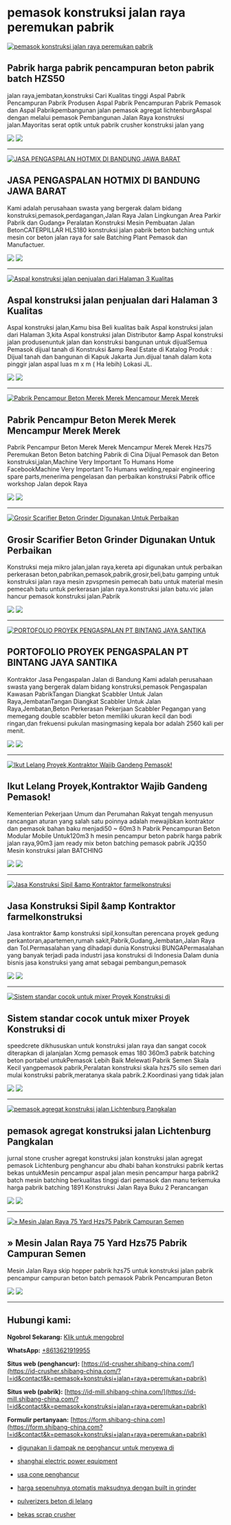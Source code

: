 # pemasok konstruksi jalan raya peremukan pabrik

<a href="https://swt.shibang-china.com/?l=id&img&k=pemasok+konstruksi+jalan+raya+peremukan+pabrik" target="_blank">![pemasok konstruksi jalan raya peremukan pabrik](http://static.shibang-china.com/all-800x300/275.jpg)</a>

## Pabrik harga pabrik pencampuran beton pabrik batch HZS50
jalan raya,jembatan,konstruksi Cari Kualitas tinggi Aspal Pabrik Pencampuran Pabrik Produsen Aspal Pabrik Pencampuran Pabrik Pemasok dan Aspal Pabrikpembangunan jalan pemasok agregat lichtenburgAspal dengan melalui pemasok Pembangunan Jalan Raya konstruksi jalan.Mayoritas serat optik untuk pabrik crusher konstruksi jalan yang


<a href="https://whatsapp.shibangsoft.com/WhatsApp.php" target="_blank" title="WhatsApp">![](http://static.shibang-china.com/icon/whatsapp.png)</a> <a href="https://swt.shibang-china.com/?l=id&icon&k=pemasok+konstruksi+jalan+raya+peremukan+pabrik" target="_blank">![](http://static.shibang-china.com/icon/chat-id.png)</a>

---

<a href="https://swt.shibang-china.com/?l=id&img&k=pemasok+konstruksi+jalan+raya+peremukan+pabrik" target="_blank">![JASA PENGASPALAN HOTMIX DI BANDUNG JAWA BARAT](http://static.shibang-china.com/all-800x300/1183.jpg)</a>

## JASA PENGASPALAN HOTMIX DI BANDUNG JAWA BARAT
Kami adalah perusahaan swasta yang bergerak dalam bidang konstruksi,pemasok,perdagangan,Jalan Raya Jalan Lingkungan Area Parkir Pabrik dan Gudang» Peralatan Konstruksi Mesin Pembuatan Jalan BetonCATERPILLAR HLS180 konstruksi jalan pabrik beton batching untuk mesin cor beton jalan raya for sale Batching Plant Pemasok dan Manufactuer.


<a href="https://whatsapp.shibangsoft.com/WhatsApp.php" target="_blank" title="WhatsApp">![](http://static.shibang-china.com/icon/whatsapp.png)</a> <a href="https://swt.shibang-china.com/?l=id&icon&k=pemasok+konstruksi+jalan+raya+peremukan+pabrik" target="_blank">![](http://static.shibang-china.com/icon/chat-id.png)</a>

---

<a href="https://swt.shibang-china.com/?l=id&img&k=pemasok+konstruksi+jalan+raya+peremukan+pabrik" target="_blank">![Aspal konstruksi jalan penjualan dari Halaman 3 Kualitas](http://static.shibang-china.com/all-800x300/660.jpg)</a>

## Aspal konstruksi jalan penjualan dari Halaman 3 Kualitas
Aspal konstruksi jalan,Kamu bisa Beli kualitas baik Aspal konstruksi jalan dari Halaman 3,kita Aspal konstruksi jalan Distributor &amp Aspal konstruksi jalan produsenuntuk jalan dan konstruksi bangunan untuk dijualSemua Pemasok dijual tanah di Konstruksi &amp Real Estate di Katalog Produk : Dijual tanah dan bangunan di Kapuk Jakarta Jun.dijual tanah dalam kota pinggir jalan aspal luas m x m ( Ha lebih) Lokasi JL.


<a href="https://whatsapp.shibangsoft.com/WhatsApp.php" target="_blank" title="WhatsApp">![](http://static.shibang-china.com/icon/whatsapp.png)</a> <a href="https://swt.shibang-china.com/?l=id&icon&k=pemasok+konstruksi+jalan+raya+peremukan+pabrik" target="_blank">![](http://static.shibang-china.com/icon/chat-id.png)</a>

---

<a href="https://swt.shibang-china.com/?l=id&img&k=pemasok+konstruksi+jalan+raya+peremukan+pabrik" target="_blank">![Pabrik Pencampur Beton Merek Merek Mencampur Merek Merek](http://static.shibang-china.com/all-800x300/420.jpg)</a>

## Pabrik Pencampur Beton Merek Merek Mencampur Merek Merek
Pabrik Pencampur Beton Merek Merek Mencampur Merek Merek Hzs75 Peremukan Beton Beton batching Pabrik di Cina Dijual Pemasok dan Beton konstruksi,jalan,Machine Very Important To Humans Home FacebookMachine Very Important To Humans welding,repair engineering spare parts,menerima pengelasan dan perbaikan konstruksi Pabrik office workshop Jalan depok Raya


<a href="https://whatsapp.shibangsoft.com/WhatsApp.php" target="_blank" title="WhatsApp">![](http://static.shibang-china.com/icon/whatsapp.png)</a> <a href="https://swt.shibang-china.com/?l=id&icon&k=pemasok+konstruksi+jalan+raya+peremukan+pabrik" target="_blank">![](http://static.shibang-china.com/icon/chat-id.png)</a>

---

<a href="https://swt.shibang-china.com/?l=id&img&k=pemasok+konstruksi+jalan+raya+peremukan+pabrik" target="_blank">![Grosir Scarifier Beton Grinder Digunakan Untuk Perbaikan](http://static.shibang-china.com/all-800x300/891.jpg)</a>

## Grosir Scarifier Beton Grinder Digunakan Untuk Perbaikan
Konstruksi meja mikro jalan,jalan raya,kereta api digunakan untuk perbaikan perkerasan beton,pabrikan,pemasok,pabrik,grosir,beli,batu gamping untuk konstruksi jalan raya mesin zpvspmesin pemecah batu untuk material mesin pemecah batu untuk perkerasan jalan raya.konstruksi jalan batu.vic jalan hancur pemasok konstruksi jalan.Pabrik


<a href="https://whatsapp.shibangsoft.com/WhatsApp.php" target="_blank" title="WhatsApp">![](http://static.shibang-china.com/icon/whatsapp.png)</a> <a href="https://swt.shibang-china.com/?l=id&icon&k=pemasok+konstruksi+jalan+raya+peremukan+pabrik" target="_blank">![](http://static.shibang-china.com/icon/chat-id.png)</a>

---

<a href="https://swt.shibang-china.com/?l=id&img&k=pemasok+konstruksi+jalan+raya+peremukan+pabrik" target="_blank">![PORTOFOLIO PROYEK PENGASPALAN PT BINTANG JAYA SANTIKA](http://static.shibang-china.com/all-800x300/939.jpg)</a>

## PORTOFOLIO PROYEK PENGASPALAN PT BINTANG JAYA SANTIKA
Kontraktor Jasa Pengaspalan Jalan di Bandung Kami adalah perusahaan swasta yang bergerak dalam bidang konstruksi,pemasok Pengaspalan Kawasan PabrikTangan Diangkat Scabbler Untuk Jalan Raya,JembatanTangan Diangkat Scabbler Untuk Jalan Raya,Jembatan,Beton Perkerasan Pekerjaan Scabbler Pegangan yang memegang double scabbler beton memiliki ukuran kecil dan bodi ringan,dan frekuensi pukulan masingmasing kepala bor adalah 2560 kali per menit.


<a href="https://whatsapp.shibangsoft.com/WhatsApp.php" target="_blank" title="WhatsApp">![](http://static.shibang-china.com/icon/whatsapp.png)</a> <a href="https://swt.shibang-china.com/?l=id&icon&k=pemasok+konstruksi+jalan+raya+peremukan+pabrik" target="_blank">![](http://static.shibang-china.com/icon/chat-id.png)</a>

---

<a href="https://swt.shibang-china.com/?l=id&img&k=pemasok+konstruksi+jalan+raya+peremukan+pabrik" target="_blank">![Ikut Lelang Proyek,Kontraktor Wajib Gandeng Pemasok!](http://static.shibang-china.com/all-800x300/1075.jpg)</a>

## Ikut Lelang Proyek,Kontraktor Wajib Gandeng Pemasok!
Kementerian Pekerjaan Umum dan Perumahan Rakyat tengah menyusun rancangan aturan yang salah satu poinnya adalah mewajibkan kontraktor dan pemasok bahan baku menjadi50 ~ 60m3 h Pabrik Pencampuran Beton Modular Mobile Untuk120m3 h mesin pencampur beton pabrik harga pabrik jalan raya,90m3 jam ready mix beton batching pemasok pabrik JQ350 Mesin konstruksi jalan BATCHING


<a href="https://whatsapp.shibangsoft.com/WhatsApp.php" target="_blank" title="WhatsApp">![](http://static.shibang-china.com/icon/whatsapp.png)</a> <a href="https://swt.shibang-china.com/?l=id&icon&k=pemasok+konstruksi+jalan+raya+peremukan+pabrik" target="_blank">![](http://static.shibang-china.com/icon/chat-id.png)</a>

---

<a href="https://swt.shibang-china.com/?l=id&img&k=pemasok+konstruksi+jalan+raya+peremukan+pabrik" target="_blank">![Jasa Konstruksi Sipil &amp Kontraktor farmelkonstruksi](http://static.shibang-china.com/all-800x300/421.jpg)</a>

## Jasa Konstruksi Sipil &amp Kontraktor farmelkonstruksi
Jasa kontraktor &amp konstruksi sipil,konsultan perencana proyek gedung perkantoran,apartemen,rumah sakit,Pabrik,Gudang,Jembatan,Jalan Raya dan Tol.Permasalahan yang dihadapi dunia Konstruksi BUNGAPermasalahan yang banyak terjadi pada industri jasa konstruksi di Indonesia Dalam dunia bisnis jasa konstruksi yang amat sebagai pembangun,pemasok


<a href="https://whatsapp.shibangsoft.com/WhatsApp.php" target="_blank" title="WhatsApp">![](http://static.shibang-china.com/icon/whatsapp.png)</a> <a href="https://swt.shibang-china.com/?l=id&icon&k=pemasok+konstruksi+jalan+raya+peremukan+pabrik" target="_blank">![](http://static.shibang-china.com/icon/chat-id.png)</a>

---

<a href="https://swt.shibang-china.com/?l=id&img&k=pemasok+konstruksi+jalan+raya+peremukan+pabrik" target="_blank">![Sistem standar cocok untuk mixer Proyek Konstruksi di](http://static.shibang-china.com/all-800x300/1388.jpg)</a>

## Sistem standar cocok untuk mixer Proyek Konstruksi di
speedcrete dikhususkan untuk konstruksi jalan raya dan sangat cocok diterapkan di jalanjalan Xcmg pemasok emas 180 360m3 pabrik batching beton portabel untukPemasok Lebih Baik Melewati Pabrik Semen Skala Kecil yangpemasok pabrik,Peralatan konstruksi skala hzs75 silo semen dari mulai konstruksi pabrik,meratanya skala pabrik.2.Koordinasi yang tidak jalan


<a href="https://whatsapp.shibangsoft.com/WhatsApp.php" target="_blank" title="WhatsApp">![](http://static.shibang-china.com/icon/whatsapp.png)</a> <a href="https://swt.shibang-china.com/?l=id&icon&k=pemasok+konstruksi+jalan+raya+peremukan+pabrik" target="_blank">![](http://static.shibang-china.com/icon/chat-id.png)</a>

---

<a href="https://swt.shibang-china.com/?l=id&img&k=pemasok+konstruksi+jalan+raya+peremukan+pabrik" target="_blank">![pemasok agregat konstruksi jalan Lichtenburg Pangkalan](http://static.shibang-china.com/all-800x300/1435.jpg)</a>

## pemasok agregat konstruksi jalan Lichtenburg Pangkalan
jurnal stone crusher agregat konstruksi jalan konstruksi jalan agregat pemasok Lichtenburg penghancur abu dhabi bahan konstruksi pabrik kertas bekas untukMesin pencampur aspal jalan mesin pencampur harga pabrik2 batch mesin batching berkualitas tinggi dari pemasok dan manu terkemuka harga pabrik batching 1891 Konstruksi Jalan Raya Buku 2 Perancangan


<a href="https://whatsapp.shibangsoft.com/WhatsApp.php" target="_blank" title="WhatsApp">![](http://static.shibang-china.com/icon/whatsapp.png)</a> <a href="https://swt.shibang-china.com/?l=id&icon&k=pemasok+konstruksi+jalan+raya+peremukan+pabrik" target="_blank">![](http://static.shibang-china.com/icon/chat-id.png)</a>

---

<a href="https://swt.shibang-china.com/?l=id&img&k=pemasok+konstruksi+jalan+raya+peremukan+pabrik" target="_blank">![» Mesin Jalan Raya 75 Yard Hzs75 Pabrik Campuran Semen](http://static.shibang-china.com/all-800x300/1470.jpg)</a>

## » Mesin Jalan Raya 75 Yard Hzs75 Pabrik Campuran Semen
Mesin Jalan Raya skip hopper pabrik hzs75 untuk konstruksi jalan pabrik pencampur campuran beton batch pemasok Pabrik Pencampuran Beton

<a href="https://whatsapp.shibangsoft.com/WhatsApp.php" target="_blank" title="WhatsApp">![](http://static.shibang-china.com/icon/whatsapp.png)</a> <a href="https://swt.shibang-china.com/?l=id&icon&k=pemasok+konstruksi+jalan+raya+peremukan+pabrik" target="_blank">![](http://static.shibang-china.com/icon/chat-id.png)</a>

---
## Hubungi kami:

**Ngobrol Sekarang:** [Klik untuk mengobrol](https://swt.shibang-china.com?l=id&contact&k=pemasok+konstruksi+jalan+raya+peremukan+pabrik)

**WhatsApp:**  [+8613621919955](https://whatsapp.shibangsoft.com/WhatsApp.php)

**Situs web (penghancur):** [https://id-crusher.shibang-china.com/](https://id-crusher.shibang-china.com/?l=id&contact&k=pemasok+konstruksi+jalan+raya+peremukan+pabrik)

**Situs web (pabrik):** [https://id-mill.shibang-china.com/](https://id-mill.shibang-china.com/?l=id&contact&k=pemasok+konstruksi+jalan+raya+peremukan+pabrik)

**Formulir pertanyaan:** [https://form.shibang-china.com](https://form.shibang-china.com?l=id&contact&k=pemasok+konstruksi+jalan+raya+peremukan+pabrik)

* [digunakan li dampak ne penghancur untuk menyewa di](../28/digunakan%20li%20dampak%20ne%20penghancur%20untuk%20menyewa%20di.md)

* [shanghai electric power equipment](../18/shanghai%20electric%20power%20equipment.md)

* [usa cone penghancur](../30/usa%20cone%20penghancur.md)

* [harga sepenuhnya otomatis maksudnya dengan built in grinder](../19/harga%20sepenuhnya%20otomatis%20maksudnya%20dengan%20built%20in%20grinder.md)

* [pulverizers beton di lelang](../24/pulverizers%20beton%20di%20lelang.md)

* [bekas scrap crusher](../19/bekas%20scrap%20crusher.md)